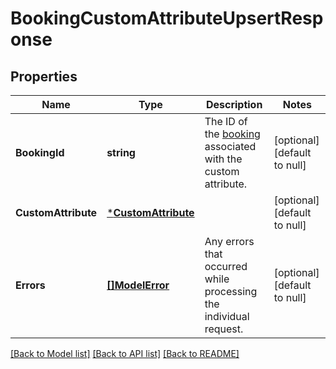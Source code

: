 # BookingCustomAttributeUpsertResponse

## Properties
Name | Type | Description | Notes
------------ | ------------- | ------------- | -------------
**BookingId** | **string** | The ID of the [booking](entity:Booking) associated with the custom attribute. | [optional] [default to null]
**CustomAttribute** | [***CustomAttribute**](CustomAttribute.md) |  | [optional] [default to null]
**Errors** | [**[]ModelError**](Error.md) | Any errors that occurred while processing the individual request. | [optional] [default to null]

[[Back to Model list]](../README.md#documentation-for-models) [[Back to API list]](../README.md#documentation-for-api-endpoints) [[Back to README]](../README.md)

